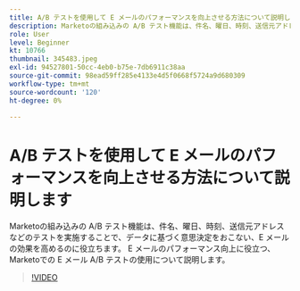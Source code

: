```yaml
---
title: A/B テストを使用して E メールのパフォーマンスを向上させる方法について説明します
description: Marketoの組み込みの A/B テスト機能は、件名、曜日、時刻、送信元アドレスなどのテストを実施することで、データに基づく意思決定をおこない、E メールの効果を高めるのに役立ちます。 E メールのパフォーマンス向上に役立つ、Marketoでの E メール A/B テストの使用について説明します。
role: User
level: Beginner
kt: 10766
thumbnail: 345483.jpeg
exl-id: 94527801-50cc-4eb0-b75e-7db6911c38aa
source-git-commit: 98ead59ff285e4133e4d5f0668f5724a9d680309
workflow-type: tm+mt
source-wordcount: '120'
ht-degree: 0%

---
```


# A/B テストを使用して E メールのパフォーマンスを向上させる方法について説明します

Marketoの組み込みの A/B テスト機能は、件名、曜日、時刻、送信元アドレスなどのテストを実施することで、データに基づく意思決定をおこない、E メールの効果を高めるのに役立ちます。 E メールのパフォーマンス向上に役立つ、Marketoでの E メール A/B テストの使用について説明します。

>[!VIDEO](https://video.tv.adobe.com/v/345483/?quality=12&learn=on)
